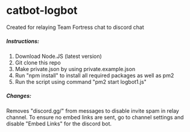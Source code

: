 # catbot-logbot
Created for relaying Team Fortress chat to discord chat
##### Instructions:
1. Download Node.JS (latest version)
2. Git clone this repo
3. Make private.json by using private.example.json
4. Run "npm install" to install all required packages as well as pm2
5. Run the script using command "pm2 start logbot1.js"
##### Changes:
Removes "discord.gg/" from messages to disable invite spam in relay channel.
To ensure no embed links are sent, go to channel settings and disable "Embed Links" for the discord bot.
